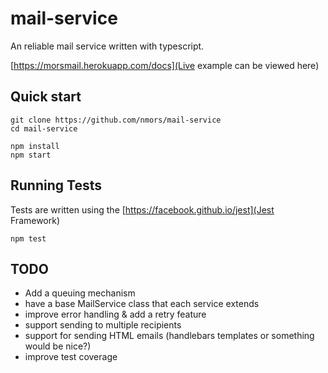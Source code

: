 # mail-service

An reliable mail service written with typescript.

[https://morsmail.herokuapp.com/docs](Live example can be viewed here)

## Quick start

```
git clone https://github.com/nmors/mail-service
cd mail-service

npm install
npm start
```


## Running Tests

Tests are written using the [https://facebook.github.io/jest](Jest Framework)

```
npm test
```


## TODO

 - Add a queuing mechanism
 - have a base MailService class that each service extends
 - improve error handling & add a retry feature
 - support sending to multiple recipients
 - support for sending HTML emails (handlebars templates or something would be nice?)
 - improve test coverage
